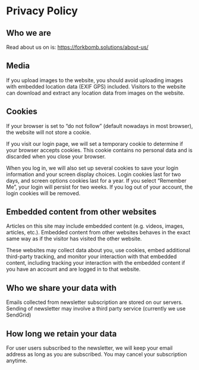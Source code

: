 # Privacy Policy

## Who we are
Read about us on is: https://forkbomb.solutions/about-us/

## Media 
If you upload images to the website, you should avoid uploading images with embedded location data (EXIF GPS) included. Visitors to the website can download and extract any location data from images on the website.

## Cookies
If your browser is set to “do not follow” (default nowadays in most browser), the website will not store a cookie.

If you visit our login page, we will set a temporary cookie to determine if your browser accepts cookies. This cookie contains no personal data and is discarded when you close your browser.

When you log in, we will also set up several cookies to save your login information and your screen display choices. Login cookies last for two days, and screen options cookies last for a year. If you select “Remember Me”, your login will persist for two weeks. If you log out of your account, the login cookies will be removed.

## Embedded content from other websites
Articles on this site may include embedded content (e.g. videos, images, articles, etc.). Embedded content from other websites behaves in the exact same way as if the visitor has visited the other website.

These websites may collect data about you, use cookies, embed additional third-party tracking, and monitor your interaction with that embedded content, including tracking your interaction with the embedded content if you have an account and are logged in to that website.

## Who we share your data with
Emails collected from newsletter subscription are stored on our servers. Sending of newsletter may involve a third party service (currently we use SendGrid)

## How long we retain your data
For user users subscribed to the newsletter, we will keep your email address as long as you are subscribed. You may cancel your subscription anytime.

